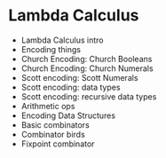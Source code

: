 # Lambda Calculus

- Lambda Calculus intro
- Encoding things
- Church Encoding: Church Booleans
- Church Encoding: Church Numerals
- Scott encoding: Scott Numerals
- Scott encoding: data types
- Scott encoding: recursive data types
- Arithmetic ops
- Encoding Data Structures
- Basic combinators
- Combinator birds
- Fixpoint combinator
